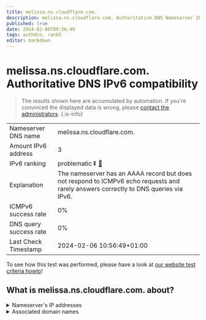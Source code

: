 ```yaml
---
title: melissa.ns.cloudflare.com.
description: melissa.ns.cloudflare.com. Authoritative DNS Nameserver IPv6 compatibility
published: true
date: 2024-02-06T09:56:49
tags: authdns, rank5
editor: markdown
---
```


# melissa.ns.cloudflare.com. Authoritative DNS IPv6 compatibility

> The results shown here are accumulated by automation. If you're convinced the displayed data is wrong, please [contact the administrators](/howto/chat). 
{.is-info}




|   |   |
| - | - |
| Nameserver DNS name | melissa.ns.cloudflare.com.
| Amount IPv6 address | 3
| IPv6 ranking | problematic :arrow_double_down: [🔗](/howto/ranking) |
| Explanation | The nameserver has an AAAA record but does not respond to ICMPv6 echo requests and rarely answers correctly to DNS queries via IPv6. |
| ICMPv6 success rate | 0%|
| DNS query success rate | 0% |
| Last Check Timestamp | 2024-02-06 10:56:49+01:00 |

To see how this test was performed, please have a look at [our website test criteria howto](/howto/testcriteria/authdns)!


## What is melissa.ns.cloudflare.com. about?




<details>
<summary>Nameserver's IP addresses</summary>

2803:f800:50::6ca2:c0c7

2a06:98c1:50::ac40:20c7

2606:4700:50::adf5:3ac7

</details>



<details>
<summary>Associated domain names</summary>

orientdb.org

</details>
